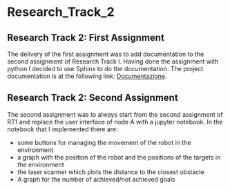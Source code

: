 Research_Track_2
==================

Research Track 2: First Assignment 
------------------------------------

The delivery of the first assignment was to add documentation to the second assignment of Research Track I.
Having done the assignment with python I decided to use Sphinx to do the documentation.
The project documentation is at the following link: [Documentazione](https://davidepisano.github.io/Research_Track_2/).

Research Track 2: Second Assignment 
------------------------------------

The second assignment was to always start from the second assignment of RT1 and replace the user interface of node A with a jupyter notebook. In the notebook that I implemented there are:
- some buttons for managing the movement of the robot in the environment
- a graph with the position of the robot and the positions of the targets in the environment
- the laser scanner which plots the distance to the closest obstacle
- A graph for the number of achieved/not achieved goals


